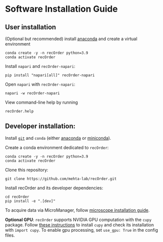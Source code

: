# Software Installation Guide

## User installation

(Optional but recommended) install [anaconda](https://www.anaconda.com/products/distribution) and create a virtual environment  
```
conda create -y -n recOrder python=3.9
conda activate recOrder
```
Install `napari` and `recOrder-napari`:
```
pip install "napari[all]" recOrder-napari
```
Open `napari` with `recOrder-napari`:
```
napari -w recOrder-napari
```
View command-line help by running
```
recOrder.help
```

## Developer installation:

Install [`git`](https://git-scm.com/book/en/v2/Getting-Started-Installing-Git) and `conda` (either [anaconda](https://www.anaconda.com/products/distribution) or [miniconda](https://docs.conda.io/en/latest/miniconda.html)).

Create a conda environment dedicated to `recOrder`:
```
conda create -y -n recOrder python=3.9
conda activate recOrder
```

Clone this repository:
```
git clone https://github.com/mehta-lab/recOrder.git
```

Install recOrder and its developer dependencies:
```
cd recOrder
pip install -e ".[dev]"
```

To acquire data via MicroManager, follow  [microscope installation guide](./microscope-installation-guide.md).

**Optional GPU**: `recOrder` supports NVIDIA GPU computation with the `cupy` package. Follow [these instructions](https://github.com/cupy/cupy) to install `cupy` and check its installation with ```import cupy```. To enable gpu processing, set ```use_gpu: True``` in the config files.


